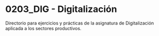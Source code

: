 # 0203\_DIG - Digitalización

Directorio para ejercicios y prácticas de la asignatura de Digitalización aplicada a los sectores productivos.


